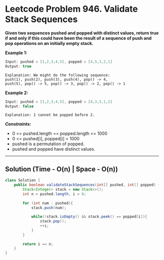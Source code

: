 # Leetcode Problem 946. Validate Stack Sequences

**Given two sequences pushed and popped with distinct values, return true if and only if this could have been the result of a sequence of push and pop operations on an initially empty stack.**

**Example 1:**

```java
Input: pushed = [1,2,3,4,5], popped = [4,5,3,2,1]
Output: true
```
```
Explanation: We might do the following sequence:
push(1), push(2), push(3), push(4), pop() -> 4,
push(5), pop() -> 5, pop() -> 3, pop() -> 2, pop() -> 1
```

**Example 2:**

```java
Input: pushed = [1,2,3,4,5], popped = [4,3,5,1,2]
Output: false
```
```
Explanation: 1 cannot be popped before 2.
```

***Constraints:***

- 0 <= pushed.length == popped.length <= 1000
- 0 <= pushed[i], popped[i] < 1000
- pushed is a permutation of popped.
- pushed and popped have distinct values.
---

## Solution (Time - O(n) | Space - O(n))

```java
class Solution {
    public boolean validateStackSequences(int[] pushed, int[] popped) {
        Stack<Integer> stack = new Stack<>();
        int n = pushed.length, i = 0;
        
        for (int num : pushed){
            stack.push(num);
            
            while(!stack.isEmpty() && stack.peek() == popped[i]){
                stack.pop();
                ++i;
            }
        }
        
        return i == n;
    }
}
```
